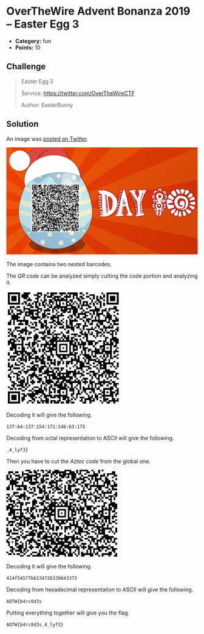 # OverTheWire Advent Bonanza 2019 – Easter Egg 3

* **Category:** fun
* **Points:** 10

## Challenge

> Easter Egg 3
>
> Service: https://twitter.com/OverTheWireCTF
> 
> Author: EasterBunny

## Solution

An image was [posted on Twitter](https://twitter.com/OverTheWireCTF/status/1204370177237954565).

![ELZazLnWsAAwWEn.jpg](ELZazLnWsAAwWEn.jpg)

The image contains two nested barcodes.

The *QR code* can be analyzed simply cutting the code portion and analyzing it.

![qr-code.jpg](qr-code.jpg)

Decoding it will give the following.

```
137:64:137:154:171:146:63:175
```

Decoding from octal representation to ASCII will give the following.

```
_4_lyf3}
```

Then you have to cut the *Aztec code* from the global one.

![aztec-code.jpg](aztec-code.jpg)

Decoding it will give the following.

```
414f54577b6234726330643373
```

Decoding from hexadecimal representation to ASCII will give the following.

```
AOTW{b4rc0d3s
```

Putting everything together will give you the flag.

```
AOTW{b4rc0d3s_4_lyf3}
```